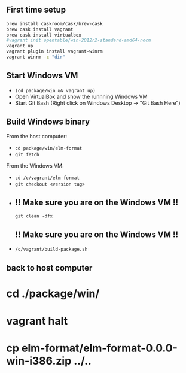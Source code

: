 ## First time setup

```bash
brew install caskroom/cask/brew-cask
brew cask install vagrant
brew cask install virtualbox
#vagrant init opentable/win-2012r2-standard-amd64-nocm
vagrant up
vagrant plugin install vagrant-winrm
vagrant winrm -c "dir"
```

## Start Windows VM

  - `(cd package/win && vagrant up)`
  - Open VirtualBox and show the runnning Windows VM
  - Start Git Bash (Right click on Windows Desktop -> "Git Bash Here")


## Build Windows binary

From the host computer:

  - `cd package/win/elm-format`
  - `git fetch`

From the Windows VM:

  - `cd /c/vagrant/elm-format`
  - `git checkout <version tag>`
  - ## !! Make sure you are on the Windows VM !!
    `git clean -dfx`
    ## !! Make sure you are on the Windows VM !!
  - `/c/vagrant/build-package.sh`


## back to host computer
# cd ./package/win/
# vagrant halt
# cp elm-format/elm-format-0.0.0-win-i386.zip ../..
